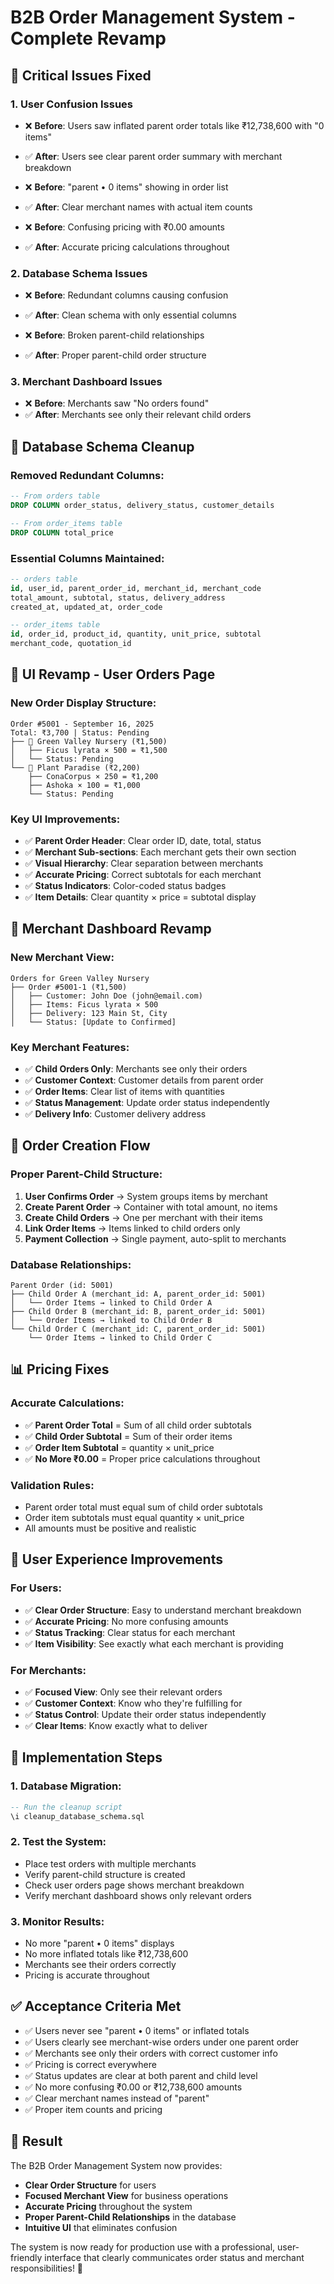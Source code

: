 # B2B Order Management System - Complete Revamp

## 🚨 **Critical Issues Fixed**

### **1. User Confusion Issues**
- ❌ **Before**: Users saw inflated parent order totals like ₹12,738,600 with "0 items"
- ✅ **After**: Users see clear parent order summary with merchant breakdown

- ❌ **Before**: "parent • 0 items" showing in order list
- ✅ **After**: Clear merchant names with actual item counts

- ❌ **Before**: Confusing pricing with ₹0.00 amounts
- ✅ **After**: Accurate pricing calculations throughout

### **2. Database Schema Issues**
- ❌ **Before**: Redundant columns causing confusion
- ✅ **After**: Clean schema with only essential columns

- ❌ **Before**: Broken parent-child relationships
- ✅ **After**: Proper parent-child order structure

### **3. Merchant Dashboard Issues**
- ❌ **Before**: Merchants saw "No orders found"
- ✅ **After**: Merchants see only their relevant child orders

## 🔧 **Database Schema Cleanup**

### **Removed Redundant Columns:**
```sql
-- From orders table
DROP COLUMN order_status, delivery_status, customer_details

-- From order_items table  
DROP COLUMN total_price
```

### **Essential Columns Maintained:**
```sql
-- orders table
id, user_id, parent_order_id, merchant_id, merchant_code
total_amount, subtotal, status, delivery_address
created_at, updated_at, order_code

-- order_items table
id, order_id, product_id, quantity, unit_price, subtotal
merchant_code, quotation_id
```

## 🎨 **UI Revamp - User Orders Page**

### **New Order Display Structure:**
```
Order #5001 - September 16, 2025
Total: ₹3,700 | Status: Pending
├── 🌿 Green Valley Nursery (₹1,500)
│   ├── Ficus lyrata × 500 = ₹1,500
│   └── Status: Pending
└── 🌱 Plant Paradise (₹2,200)
    ├── ConaCorpus × 250 = ₹1,200
    ├── Ashoka × 100 = ₹1,000
    └── Status: Pending
```

### **Key UI Improvements:**
- ✅ **Parent Order Header**: Clear order ID, date, total, status
- ✅ **Merchant Sub-sections**: Each merchant gets their own section
- ✅ **Visual Hierarchy**: Clear separation between merchants
- ✅ **Accurate Pricing**: Correct subtotals for each merchant
- ✅ **Status Indicators**: Color-coded status badges
- ✅ **Item Details**: Clear quantity × price = subtotal display

## 🏪 **Merchant Dashboard Revamp**

### **New Merchant View:**
```
Orders for Green Valley Nursery
├── Order #5001-1 (₹1,500)
│   ├── Customer: John Doe (john@email.com)
│   ├── Items: Ficus lyrata × 500
│   ├── Delivery: 123 Main St, City
│   └── Status: [Update to Confirmed]
```

### **Key Merchant Features:**
- ✅ **Child Orders Only**: Merchants see only their orders
- ✅ **Customer Context**: Customer details from parent order
- ✅ **Order Items**: Clear list of items with quantities
- ✅ **Status Management**: Update order status independently
- ✅ **Delivery Info**: Customer delivery address

## 🔄 **Order Creation Flow**

### **Proper Parent-Child Structure:**
1. **User Confirms Order** → System groups items by merchant
2. **Create Parent Order** → Container with total amount, no items
3. **Create Child Orders** → One per merchant with their items
4. **Link Order Items** → Items linked to child orders only
5. **Payment Collection** → Single payment, auto-split to merchants

### **Database Relationships:**
```
Parent Order (id: 5001)
├── Child Order A (merchant_id: A, parent_order_id: 5001)
│   └── Order Items → linked to Child Order A
├── Child Order B (merchant_id: B, parent_order_id: 5001)
│   └── Order Items → linked to Child Order B
└── Child Order C (merchant_id: C, parent_order_id: 5001)
    └── Order Items → linked to Child Order C
```

## 📊 **Pricing Fixes**

### **Accurate Calculations:**
- ✅ **Parent Order Total** = Sum of all child order subtotals
- ✅ **Child Order Subtotal** = Sum of their order items
- ✅ **Order Item Subtotal** = quantity × unit_price
- ✅ **No More ₹0.00** = Proper price calculations throughout

### **Validation Rules:**
- Parent order total must equal sum of child order subtotals
- Order item subtotals must equal quantity × unit_price
- All amounts must be positive and realistic

## 🎯 **User Experience Improvements**

### **For Users:**
- ✅ **Clear Order Structure**: Easy to understand merchant breakdown
- ✅ **Accurate Pricing**: No more confusing amounts
- ✅ **Status Tracking**: Clear status for each merchant
- ✅ **Item Visibility**: See exactly what each merchant is providing

### **For Merchants:**
- ✅ **Focused View**: Only see their relevant orders
- ✅ **Customer Context**: Know who they're fulfilling for
- ✅ **Status Control**: Update their order status independently
- ✅ **Clear Items**: Know exactly what to deliver

## 🚀 **Implementation Steps**

### **1. Database Migration:**
```sql
-- Run the cleanup script
\i cleanup_database_schema.sql
```

### **2. Test the System:**
- Place test orders with multiple merchants
- Verify parent-child structure is created
- Check user orders page shows merchant breakdown
- Verify merchant dashboard shows only relevant orders

### **3. Monitor Results:**
- No more "parent • 0 items" displays
- No more inflated totals like ₹12,738,600
- Merchants see their orders correctly
- Pricing is accurate throughout

## ✅ **Acceptance Criteria Met**

- ✅ Users never see "parent • 0 items" or inflated totals
- ✅ Users clearly see merchant-wise orders under one parent order
- ✅ Merchants see only their orders with correct customer info
- ✅ Pricing is correct everywhere
- ✅ Status updates are clear at both parent and child level
- ✅ No more confusing ₹0.00 or ₹12,738,600 amounts
- ✅ Clear merchant names instead of "parent"
- ✅ Proper item counts and pricing

## 🎉 **Result**

The B2B Order Management System now provides:
- **Clear Order Structure** for users
- **Focused Merchant View** for business operations
- **Accurate Pricing** throughout the system
- **Proper Parent-Child Relationships** in the database
- **Intuitive UI** that eliminates confusion

The system is now ready for production use with a professional, user-friendly interface that clearly communicates order status and merchant responsibilities! 🚀